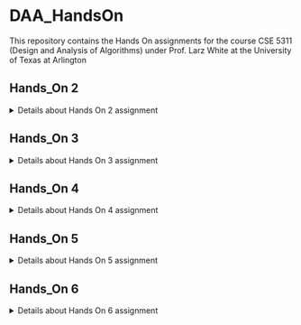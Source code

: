 # DAA_HandsOn
This repository contains the Hands On assignments for the course CSE 5311 (Design and Analysis of Algorithms) under Prof. Larz White at the University of Texas at Arlington 

## Hands_On 2
<details>
<summary>Details about Hands On 2 assignment</summary>

Direct Link to the folder - [`Hands_On_2`](Hands_On_2/)
  
This assignment implements - 
1. insertion sort 
2. selection sort
3. bubble sort

Each of the sorts have - 
- source code - [`insertion_sort.py`](Hands_On_2/insertion_sort.py) [`selection_sort.py`](Hands_On_2/selection_sort.py) [`bubble_sort.py`](Hands_On_2/bubble_sort.py)
- time vs input array size plot code (using mathplotlib) - [`plot_insertion.py`](Hands_On_2/plot_insertion.py) [`plot_selection.py`](Hands_On_2/plot_selection.py) [`plot_bubble.py`](Hands_On_2/plot_bubble.py)
- image of the plot generated - [`plot_insertionsort.png`](Hands_On_2/plot_insertionsort.png) [`selectionsort.png`](Hands_On_2/plot_selectionsort.png) [`plot_bubblesort.png`](Hands_On_2/plot_bubblesort.png)

Additional files:
- computer information (work done on GitHub Codespaces) - [`computer_benchmark_info.txt`](Hands_On_2/computer_benchmark_info.txt)
- selection sort correctness - [`selectionsort_correctness.py`](Hands_On_2/selectionsort_correctness.py)
- benchmark plot for the 3 sorting algorithms (python code and plot image) - [`benchmark_sorting_algorithms.py`](Hands_On_2/benchmark_sorting_algorithms.py) [`benchmark_sorting_algorithms.png`](Hands_On_2/benchmark_sorting_algorithms.png)
  
</details>

## Hands_On 3
<details>
<summary>Details about Hands On 3 assignment</summary>

Direct Link to the folder - [`Hands_On_3`](Hands_On_3/)

1. Solution in the PDF
2. Plot for time vs n 
    - time vs n plot: [`timeplot.py`](Hands_On_3/timeplot.py)[`timeplot.png`](Hands_On_3/timeplot.png)
    - time vs n plot with polynomial fitting (w/ only original data points): [`timeplot_fit.py`](Hands_On_3/timeplot_fit.py) [`timeplot_fit.png`](Hands_On_3/timeplot_fit.png)
    - time vs n plot with polynomial fitting (both graphs shown for comparision): [`timeplot_fit_bounds.py`](Hands_On_3/timeplot_fit_bounds.py) [`timeplot_fit_bounds.png`](Hands_On_3/timeplot_fit_bounds.png)
3. Bounds 
    - python code to showcase the lower and upper bounds on the plot w/ (time vs n) and polynomial graph: [`timeplot_fit_bounds.py`](Hands_On_3/timeplot_fit_bounds.py)
    - plot: [`timeplot_fit_bounds.png`](Hands_On_3/timeplot_fit_bounds.png)
    - more explaination about the bounds in the PDF
4. n0 value
    - python code to zoom in and mark the n0 value: [`timeplot_fit_n0.py`](Hands_On_3/timeplot_fit_n0.py)
    - plot: [`timeplot_fit_n0.png`](Hands_On_3/timeplot_fit_n0.png)
5. Solution in PDF
6. Solution in PDF
7. Merge sort: [`merge_sort.c`](Hands_On_3/merge_sort.c)
 
 
Other files:
- PDF containing the non-coding solutions to some of the questions: [`Hands_On_3_Solutions.pdf`](Hands_On_3/Hands_On_3_Solutions.pdf)
</details>

## Hands_On 4
<details>
<summary>Details about Hands On 4 assignment</summary>

Direct Link to the folder - [`Hands_On_4`](Hands_On_4/)

Problem 0:
- Fibonacci sequence python implementation: [`fibonacci_sequence.py`](Hands_On_4/fibonacci_sequence.py)
- Output screenshot: [`fib_output.png`](Hands_On_4/fib_output.png)

Problem 1:
- Code: [`merge_arrays.py`](Hands_On_4/merge_arrays.py)
- Output screenshot: [`merge_output.png`](Hands_On_4/merge_output.png)

Problem 2:
- Code: [`remove_duplicates.py`](Hands_On_4/remove_duplicates.py)
- Output screenshot: [`remove_duplicates_output.png`](Hands_On_4/remove_duplicates_output.png)

Solutions document for part 2 and 3 of Problems 1, 2: [`solutions.txt`](Hands_On_4/solutions.txt)

</details>

## Hands_On 5
<details>
<summary>Details about Hands On 5 assignment</summary>

- Min heap python implementation meeting all the specified requirements:
    [`min_heap.py`](Hands_On_5/min_heap.py)
- Examples of heap working (screenshots):
    [`detailed output`](Hands_On_5/detailedoutputexample.png) [`simplified output`](Hands_On_5/simplifiedoutputexample.png)

</details>

## Hands_On 6
<details>
<summary>Details about Hands On 6 assignment</summary>

- Q1: 
    Random version: [`quicksort_random.py`](Hands_On_6/quicksort_random.py)
    Non - random version: [`quicksort_nonrandom.py`](Hands_On_6/quicksort_nonrandom.py)
    Output: [`terminal_output_screenshot.png`](Hands_On_6/terminal_output_screenshot.png)

- Q2:
    Code: [`quicksort_nonrandom_benchmarks.py`](Hands_On_6/quicksort_nonrandom_benchmarks.py)
    Output: [`quicksort_performance.png`](Hands_On_6/quicksort_performance.png)

- Q3: 
    [`Q3.pdf`](Hands_On_6/Q3.pdf)

</details>
